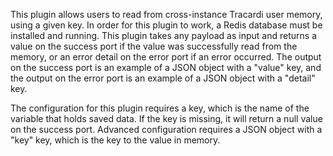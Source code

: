 This plugin allows users to read from cross-instance Tracardi user memory, using a given key. In order for this plugin to work, a Redis database must be installed and running. This plugin takes any payload as input and returns a value on the success port if the value was successfully read from the memory, or an error detail on the error port if an error occurred. The output on the success port is an example of a JSON object with a "value" key, and the output on the error port is an example of a JSON object with a "detail" key. 

The configuration for this plugin requires a key, which is the name of the variable that holds saved data. If the key is missing, it will return a null value on the success port. Advanced configuration requires a JSON object with a "key" key, which is the key to the value in memory.